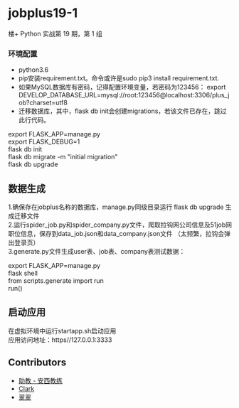 # jobplus19-1
楼+ Python 实战第 19 期，第 1 组

### 环境配置
* python3.6
* pip安装requirement.txt。命令或许是sudo pip3 install requirement.txt.
* 如果MySQL数据库有密码，记得配置环境变量，若密码为123456： export DEVELOP_DATABASE_URL=mysql://root:123456@localhost:3306/plus_job?charset=utf8
* 迁移数据库，其中，flask db init会创建migrations，若该文件已存在，跳过此行代码。

export FLASK_APP=manage.py  
export FLASK_DEBUG=1  
flask db init  
flask db migrate -m "initial migration"  
flask db upgrade

## 数据生成
1.确保存在jobplus名称的数据库，manage.py同级目录运行 flask db upgrade 生成迁移文件  
2.运行spider_job.py和spider_company.py文件，爬取拉钩网公司信息及51job网职位信息，保存到data_job.json和data_company.json文件 （太频繁，拉钩会弹出登录页）  
3.generate.py文件生成user表、job表、company表测试数据：  

export FLASK_APP=manage.py  
flask shell  
from scripts.generate import run  
run()  

## 启动应用
在虚拟环境中运行startapp.sh启动应用  
应用访问地址：https//127.0.0.1:3333  

## Contributors 

* [助教 - 安西教练](https://github.com/Manchangdx)
* [Clark](https://github.com/Kisslfcr)
* [翠翠](https://github.com/huxinying)
